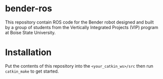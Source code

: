 # bender-ros
This repository contain ROS code for the Bender robot designed and built by a group of students from the Vertically Integrated Projects (VIP) program at Boise State University.

# Installation
Put the contents of this repository into the `<your_catkin_ws>/src` then run `catkin_make` to get started.
